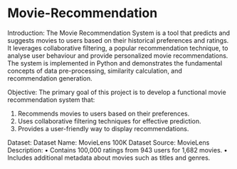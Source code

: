 # Movie-Recommendation

Introduction:
The Movie Recommendation System is a tool that predicts and suggests movies to users based on their historical preferences and ratings. It leverages collaborative filtering, a popular recommendation technique, to analyse user behaviour and provide personalized movie recommendations. The system is implemented in Python and demonstrates the fundamental concepts of data pre-processing, similarity calculation, and recommendation generation.

Objective:
The primary goal of this project is to develop a functional movie recommendation system that:
1.	Recommends movies to users based on their preferences.
2.	Uses collaborative filtering techniques for effective prediction.
3.	Provides a user-friendly way to display recommendations.
   
Dataset:
Dataset Name: MovieLens 100K Dataset
Source: MovieLens
Description:
•	Contains 100,000 ratings from 943 users for 1,682 movies.
•	Includes additional metadata about movies such as titles and genres.
